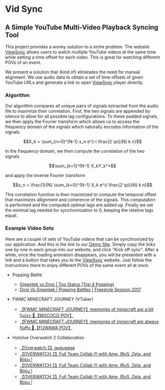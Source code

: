 # Vid Sync
## A Simple YouTube Multi-Video Playback Syncing Tool

This project provides a wonky solution to a niche problem. The website [ViewSync](https://viewsync.net) allows users to watch multiple YouTube videos at the same time while setting a time offset for each video. This is great for watching different POVs of an event. 

We present a solution that (kind of) eliminates the need for manual alignment. We use audio data to obtain a set of time offsets of given YouTube URLs and generate a link to open [ViewSync](https://viewsync.net) player directly.

### Algorithm
Our algorithm compares all unique pairs of signals extracted from the audio file to maximize their correlation. First, the two signals are appended by silence to allow for all possible lag configurations. To these padded signals, we then apply the Fourier transform which allows us to access the frequency domain of the signals which naturally encodes information of the signals. 

$$X_k = \sum_{n=0}^{N-1} x_n e^{-i \frac{2 \pi}{N} k n}$$

In the frequency domain, we then compute the correlation of the two signals

$$\sum_{k=1}^{N-1} X_kY_k^*$$

and apply the inverse Fourier transform

$$x_n = \frac{1}{N} \sum_{k=0}^{N-1} X_k e^{i \frac{2 \pi}{N} k n}$$

This correlation function is then maximized to compute the temporal offset that maximizes allignment and coherence of the signals. This computation is performed and the computed optimal lags are added up. Finally we set the minimal lag needed for synchronization to 0, keeping the relative lags equal.

### Example Video Sets
Here are a couple of sets of YouTube videos that can be synchronized by our application. And this is the link to our [Demo Site](https://hacktx-demo.cyano.moe/). Simply copy the links one by one in each group into our website, and click "Kick off sync". After a while, once the loading animation disappears, you will be presented with a link and a button that takes you to the [ViewSync](https://viewsync.net) website. Just follow the instructions there to enjoy different POVs of the same event all at once. 

- Popping Battle
    - [Greentek vs Dnoi | Top Status (Top 4 Popping)](https://www.youtube.com/watch?v=0DJROtE68FA)
    - [Dnoi Vs Greentek | Popping Battles | Freestyle Session 2017](https://www.youtube.com/watch?v=h-82WLvKZgs)

- FWMC MINECRAFT JOURNEY (VTuber)
    - [【FWMC MINECRAFT JOURNEY】memories of minecraft are a bit fuzzy 🐾【MOCOCO POV】](https://www.youtube.com/watch?v=zkGA5X3tY_E)
    - [【FWMC MINECRAFT JOURNEY】memories of minecraft are always fluffy 🐾【FUWAWA POV】](https://www.youtube.com/watch?v=K7fkr0TrIvQ)
- Hololive Overwatch 2 Collaboration
    - [【Overwatch 2】gugugaga](https://www.youtube.com/watch?v=HKZ0_UQvaOw)
    - [【OVERWATCH 2】Full Team Collab !!! with Ame, IRyS, Zeta, and Bijou !](https://www.youtube.com/watch?v=ej85EfL1HYU)
    - [【OVERWATCH 2】Full Team Collab !!! with Ame, IRyS, Zeta, and Bijou !](https://www.youtube.com/watch?v=7MtuoPeC4tE)
    - [【OVERWATCH 2】Full Team Collab !!! with Ame, IRyS, Zeta, and Bijou !](https://www.youtube.com/watch?v=8B2Je1pZVpo)  

